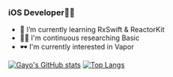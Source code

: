 
### iOS Developer👩‍💻
- 🌱 I’m currently learning RxSwift & ReactorKit
- 🙇‍♂️ I'm continuous researching Basic
- 🕶 I'm currently interested in Vapor

[![Gayo's GitHub stats](https://github-readme-stats.vercel.app/api?username=Ga-yo)](https://github.com/anuraghazra/github-readme-stats)
[![Top Langs](https://github-readme-stats.vercel.app/api/top-langs/?username=Ga-yo&layout=compact)](https://github.com/anuraghazra/github-readme-stats)

<!--
**Ga-yo/Ga-yo** is a ✨ _special_ ✨ repository because its `README.md` (this file) appears on your GitHub profile.

Here are some ideas to get you started:

- 🔭 I’m currently working on ...
- 👯 I’m looking to collaborate on ...
- 🤔 I’m looking for help with ...
- 💬 Ask me about ...
- 📫 How to reach me: ...
- 😄 Pronouns: ...
- 
-->
